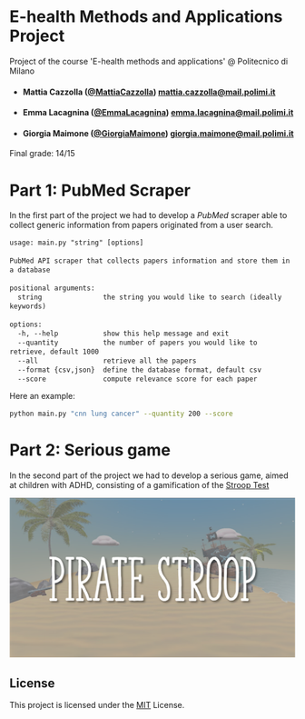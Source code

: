 # E-health Methods and Applications Project
Project of the course 'E-health methods and applications' @ Politecnico di Milano <br>
- ####  Mattia Cazzolla  ([@MattiaCazzolla](https://github.com/MattiaCazzolla)) mattia.cazzolla@mail.polimi.it
- ####  Emma Lacagnina ([@EmmaLacagnina](https://github.com/EmmaLacagnina)) emma.lacagnina@mail.polimi.it
- ####  Giorgia Maimone ([@GiorgiaMaimone](https://github.com/GiorgiaMaimone)) giorgia.maimone@mail.polimi.it
Final grade: 14/15

# Part 1: PubMed Scraper
In the first part of the project we had to develop a *PubMed* scraper able to collect generic information from papers originated from a user search. <br>

```text
usage: main.py "string" [options]

PubMed API scraper that collects papers information and store them in a database

positional arguments:
  string               the string you would like to search (ideally keywords)

options:
  -h, --help           show this help message and exit
  --quantity           the number of papers you would like to retrieve, default 1000
  --all                retrieve all the papers
  --format {csv,json}  define the database format, default csv
  --score              compute relevance score for each paper
```
Here an example:
```bash
python main.py "cnn lung cancer" --quantity 200 --score
```

# Part 2: Serious game
In the second part of the project we had to develop a serious game, aimed at children with ADHD, consisting of a gamification of the [Stroop Test](https://en.wikipedia.org/wiki/Stroop_effect)

<p align=center>
<img src="/imgs/title.png" alt="">
</p>

## License
This project is licensed under the [MIT](LICENSE) License.
